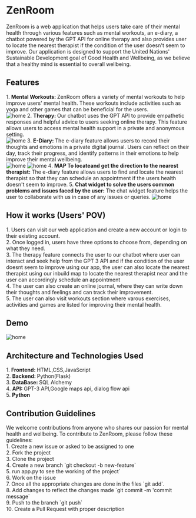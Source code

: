 <h1>ZenRoom</h1>
ZenRoom is a web application that helps users take care of their mental health through various features such as mental workouts, an e-diary, a chatbot powered by the GPT API for online therapy and also provides user to locate the nearest therapist if the condition of the user doesn't seem to improve. Our application is designed to support the United Nations' Sustainable Development goal of Good Health and Wellbeing, as we believe that a healthy mind is essential to overall wellbeing.
<h2>Features</h2>
1. <b>Mental Workouts: </b> 
ZenRoom offers a variety of mental workouts to help improve users' mental health. These workouts include activities such as yoga and other games that can be beneficial for the users. </br>
<img src="https://github.com/blackhackerz/ZenRoom/blob/main/README%20img/fitness.png" alt="home">
2. <b>Therapy: </b>
Our chatbot uses the GPT API to provide empathetic responses and helpful advice to users seeking online therapy. This feature allows users to access mental health support in a private and anonymous setting.</br>
<img src="https://github.com/blackhackerz/ZenRoom/blob/main/README%20img/chatbot.png" alt="home">
3. <b>E-Diary: </b>
The e-diary feature allows users to record their thoughts and emotions in a private digital journal. Users can reflect on their day, track their progress, and identify patterns in their emotions to help improve their mental wellbeing.</br>
<img src="https://github.com/blackhackerz/ZenRoom/blob/main/README%20img/ediary 1.png" alt="home">

<img src="https://github.com/blackhackerz/ZenRoom/blob/main/README%20img/ediary 2.png" alt="home">
4. <b>MAP To locateand get the direction to the nearest therapist: </b>
The e-diary feature allows users to find and locate the nearest therapist so that they can schedule an appointment if the users health doesn't seem to improve.
5. <b>Chat widget to solve the users common problems and issues faced by the user: </b>
The chat widget feature helps the user to collaborate with us in case of any issues or queries.
<img src="https://github.com/blackhackerz/ZenRoom/blob/main/README%20img/dialog flow.png" alt="home">
<h2>How it works (Users' POV)</h2>
1. Users can visit our web application and create a new account or login to their existing account.</br>
2. Once logged in, users have three options to choose from, depending on what they need.</br>
3. The therapy feature connects the user to our chatbot where user can interact and seek help from the GPT 3 API and if the condition of the user doesnt seem to improve using our app, the user can also locate the nearest therapist using our inbuild map to locate the nearest therapist near and the user can accordingly schedule an appointment</br>
4. The user can also create an online journal, where they can write down their thoughts and feelings and can track their improvement.</br>
5. The user can also visit workouts section where varous exercises, activities and games are listed for improving their mental health.</br>
<h2>Demo</h2>
<img src="https://github.com/blackhackerz/ZenRoom/blob/main/README%20img/home page.png" alt="home">

<h2>Architecture and Technologies Used</h2>
1. <b>Frontend: </b>HTML,CSS,JavaScript</br>
2. <b>Backend: </b>Python(Flask)</br>
3. <b>DataBase: </b>SQL Alchemy</br>
4. <b>API: </b>GPT-3 API,Google maps api, dialog flow api</br>
5. <b>Python</b>
<h2>Contribution Guidelines</h2>
We welcome contributions from anyone who shares our passion for mental health and wellbeing. To contribute to ZenRoom, please follow these guidelines: </br>
1. Create a new issue or asked to be assigned to one</br>
2. Fork the project</br>
3. Clone the project</br>
4. Create a new branch `git checkout -b new-feature`</br>
5. run app.py to see the working of the project`</br>
6. Work on the issue</br>
7. Once all the appropriate changes are done in the files `git add`.</br>
8. Add changes to reflect the changes made `git commit -m 'commit message`</br>
9. Push to the branch `git push`</br>
10. Create a Pull Request with proper description</br>
